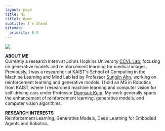 ```yaml
---
layout: page
title: Hi
title1: Home
subtitle: I'm Ahmed
sitemap:
  priority: 0.9
---
```

<div class="image-cropper">
  <img src="{{ '/assets/img/personal_photo.jpg' | prepend: site.baseurl }}" class="rounded" />
</div>

<!-- <img src="{{ '/assets/img/personal.jpg' | prepend: site.baseurl }}" class=rounded id="about-img"> -->

<div id="describe-text">
  <p>
  <strong>ABOUT ME</strong><br>
    Currently a research intern at Johns Hopkins University <a href="https://ccvl.jhu.edu/">CCVL Lab</a>, focusing on generative models and reinforcement learning for medical images. Previously, I was a researcher at KAIST's School of Computing in the Machine Learning and Mind Lab led by Professor <a href="https://mlml.kaist.ac.kr/sungjinahn">Sungjin Ahn</a>, working on reinforcement learning and generative models. I hold an MS in Robotics from KAIST, where I researched machine learning and computer vision for self-driving cars under Professor <a href="http://vdclab.kaist.ac.kr/bbs/board.php?bo_table=sub1_1">Dongsuk Kum</a>. My work generally spans the enhancement of reinforcement learning, generative models, and computer vision algorithms.
  </p>
  <p>
    <strong>RESEARCH INTERESTS</strong><br>
    Reinforcement Learning, Generative Models, Deep Learning for Embodied Agents and Robotics.
  </p>
</div>

<!-- 
    Currently doing a research internship at Johns Hopkins University with <a href="https://ccvl.jhu.edu/">CCVL Lab</a> focusing on the development of generative models and reinforcement learning algorithms for medical images. Prior to that I worked as a researcher at KAIST's School of Computing and part of the Machine Learning and Mind Lab led by Professor <a href="https://mlml.kaist.ac.kr/sungjinahn">Sungjin Ahn</a> with a focus on reinforcement learning and generative models. Previously, I completed my MS in Robotics at KAIST, focusing on Machine Learning and Computer Vision for self-driving cars under Professor <a href="http://vdclab.kaist.ac.kr/bbs/board.php?bo_table=sub1_1">Dongsuk Kum</a>. My research spans the improvement of reinforcement learning, generative models and computer vision algorithms in application related to embodied agents (e.g. robotics, simulation environments like Memoy Maze, DMC, etc.). -->